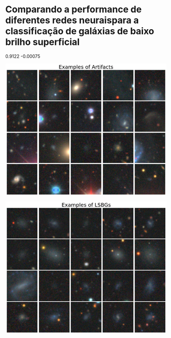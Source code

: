 # Comparando a performance de diferentes redes neuraispara a classificação de galáxias de baixo brilho superficial

0.9122 -0.00075

![alt text](https://github.com/Manuelstv/VIT-LSBGs/blob/main/img_artifacts.png?raw=true)

![alt text](https://github.com/Manuelstv/VIT-LSBGs/blob/main/img_lsbgs.png?raw=true)
